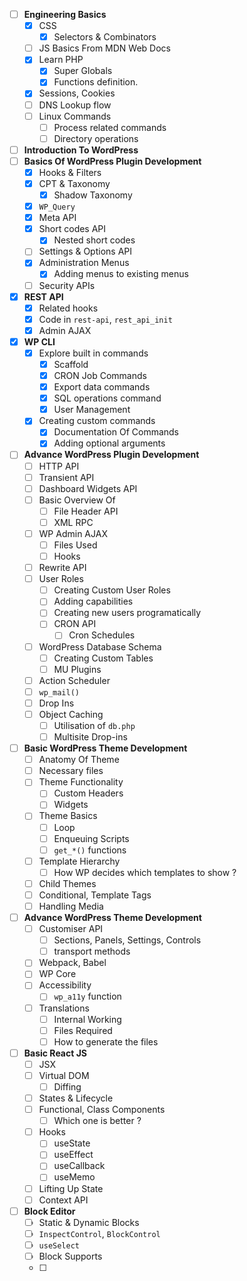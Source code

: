 - [ ] **Engineering Basics**
	- [x] CSS
		- [x] Selectors & Combinators
	- [ ] JS Basics From MDN Web Docs
	- [x] Learn PHP
		- [x] Super Globals
		- [x] Functions definition.
	- [x] Sessions, Cookies
	- [ ] DNS Lookup flow
	- [ ] Linux Commands
		- [ ] Process related commands
		- [ ] Directory operations
- [ ] **Introduction To WordPress**
- [ ] **Basics Of WordPress Plugin Development**
	- [x] Hooks & Filters
	- [x] CPT & Taxonomy
		- [x] Shadow Taxonomy
	- [x] `WP_Query`
	- [x] Meta API
	- [x] Short codes API
		- [x] Nested short codes
	- [ ] Settings & Options API
	- [x] Administration Menus
		- [x] Adding menus to existing menus
	- [ ] Security APIs
- [x] **REST API**
	- [x] Related hooks
	- [x] Code in `rest-api`, `rest_api_init`
	- [x] Admin AJAX
- [x] **WP CLI**
	- [x] Explore built in commands
		- [x] Scaffold
		- [x] CRON Job Commands
		- [x] Export data commands
		- [x] SQL operations command
		- [x] User Management
	- [x] Creating custom commands
		- [x] Documentation Of Commands
		- [x] Adding optional arguments
- [ ] **Advance WordPress Plugin Development**
	- [ ] HTTP API
	- [ ] Transient API
	- [ ] Dashboard Widgets API
	- [ ] Basic Overview Of
		- [ ] File Header API
		- [ ] XML RPC
	- [ ] WP Admin AJAX
		- [ ] Files Used
		- [ ] Hooks
	- [ ] Rewrite API
	- [ ] User Roles
		- [ ] Creating Custom User Roles
		- [ ] Adding capabilities
		- [ ] Creating new users programatically
		- [ ] CRON API
			- [ ] Cron Schedules
	- [ ] WordPress Database Schema
		- [ ] Creating Custom Tables
		- [ ] MU Plugins
	- [ ] Action Scheduler
	- [ ] `wp_mail()`
	- [ ] Drop Ins
	- [ ] Object Caching
		- [ ] Utilisation of `db.php`
		- [ ] Multisite Drop-ins
- [ ] **Basic WordPress Theme Development**
	- [ ] Anatomy Of Theme
	- [ ] Necessary files
	- [ ] Theme Functionality
		- [ ] Custom Headers
		- [ ] Widgets
	- [ ] Theme Basics
		- [ ] Loop
		- [ ] Enqueuing Scripts
		- [ ] `get_*()` functions
	- [ ] Template Hierarchy
		- [ ] How WP decides which templates to show ?
	- [ ] Child Themes
	- [ ] Conditional, Template Tags
	- [ ] Handling Media
- [ ] **Advance WordPress Theme Development**
	- [ ] Customiser API
		- [ ] Sections, Panels, Settings, Controls
		- [ ] transport methods
	- [ ] Webpack, Babel
	- [ ] WP Core
	- [ ] Accessibility
		- [ ] `wp_a11y` function
	- [ ] Translations
		- [ ] Internal Working
		- [ ] Files Required
		- [ ] How to generate the files
- [ ] **Basic React JS**
	- [ ] JSX
	- [ ] Virtual DOM
		- [ ] Diffing
	- [ ] States & Lifecycle
	- [ ] Functional, Class Components
		- [ ] Which one is better ?
	- [ ] Hooks
		- [ ] useState
		- [ ] useEffect
		- [ ] useCallback
		- [ ] useMemo
	- [ ] Lifting Up State
	- [ ] Context API
- [ ] **Block Editor**
	- [ ] Static & Dynamic Blocks
	- [ ] `InspectControl`, `BlockControl`
	- [ ] `useSelect`
	- [ ] Block Supports
	- [ ] 


